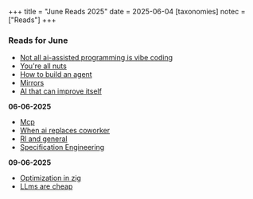 +++
title = "June Reads 2025"
date = 2025-06-04
[taxonomies]
notec = ["Reads"]
+++

### Reads for June

- [Not all ai-assisted programming is vibe coding](https://simonwillison.net/2025/Mar/19/vibe-coding/)
- [You're all nuts](https://fly.io/blog/youre-all-nuts/)
- [How to build an agent](https://ampcode.com/how-to-build-an-agent)
- [Mirrors](https://ghuntley.com/mirrors/)
- [AI that can improve itself](https://richardcsuwandi.github.io/blog/2025/dgm/)

**06-06-2025**
- [Mcp](https://ghuntley.com/mcp/)
- [When ai replaces coworker](https://time.com/7289692/when-ai-replaces-workers/)
- [Rl and general](https://www.artfintel.com/p/reinforcement-learning-and-general)
- [Specification Engineering](https://www.joshuapurtell.com/posts/spec_eng/)


**09-06-2025**
- [Optimization in zig](https://alloc.dev/2025/06/07/zig_optimization)
- [LLms are cheap](https://www.snellman.net/blog/archive/2025-06-02-llms-are-cheap/)